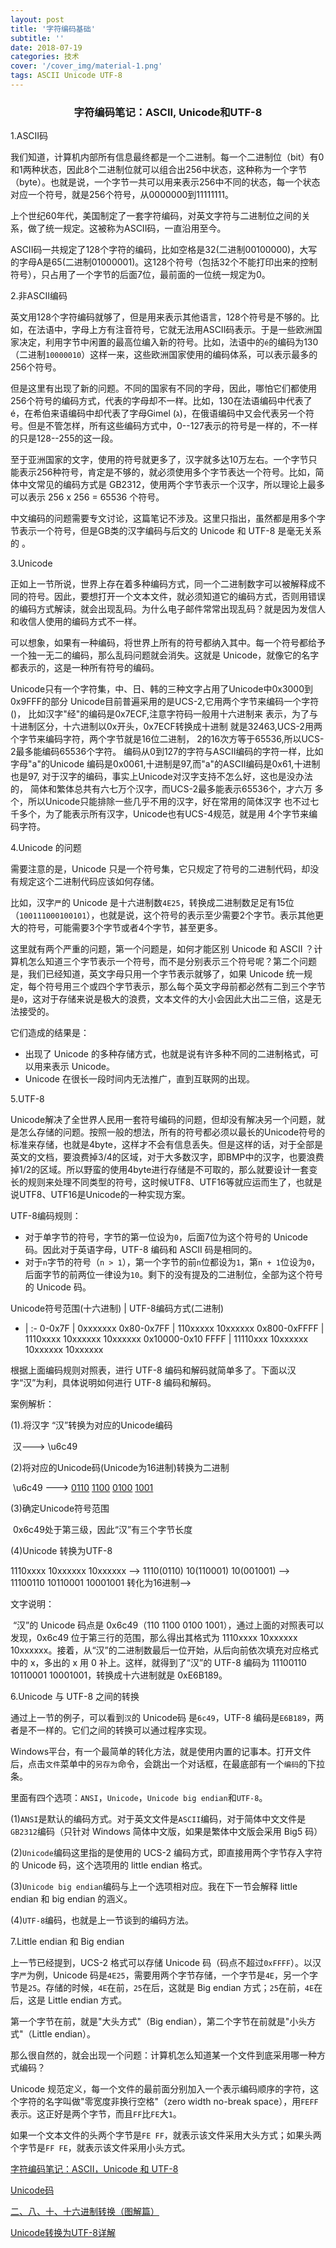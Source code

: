 ```yaml
---
layout: post
title: '字符编码基础'
subtitle: ''
date: 2018-07-19
categories: 技术
cover: '/cover_img/material-1.png'
tags: ASCII Unicode UTF-8
---
```




### <center>字符编码笔记：ASCII, Unicode和UTF-8</center>

1.ASCII码

我们知道，计算机内部所有信息最终都是一个二进制。每一个二进制位（bit）有0和1两种状态，因此8个二进制位就可以组合出256中状态，这种称为一个字节（byte）。也就是说，一个字节一共可以用来表示256中不同的状态，每一个状态对应一个符号，就是256个符号，从0000000到11111111。

上个世纪60年代，美国制定了一套字符编码，对英文字符与二进制位之间的关系，做了统一规定。这被称为ASCII码，一直沿用至今。

ASCII码一共规定了128个字符的编码，比如空格是32(二进制00100000)，大写的字母A是65(二进制01000001)。这128个符号（包括32个不能打印出来的控制符号），只占用了一个字节的后面7位，最前面的一位统一规定为0。

2.非ASCII编码

英文用128个字符编码就够了，但是用来表示其他语言，128个符号是不够的。比如，在法语中，字母上方有注音符号，它就无法用ASCII码表示。于是一些欧洲国家决定，利用字节中闲置的最高位编入新的符号。比如，法语中的`é`的编码为130（二进制`10000010`）这样一来，这些欧洲国家使用的编码体系，可以表示最多的256个符号。

但是这里有出现了新的问题。不同的国家有不同的字母，因此，哪怕它们都使用256个符号的编码方式，代表的字母却不一样。比如，130在法语编码中代表了é，在希伯来语编码中却代表了字母Gimel (ג)，在俄语编码中又会代表另一个符号。但是不管怎样，所有这些编码方式中，0--127表示的符号是一样的，不一样的只是128--255的这一段。

至于亚洲国家的文字，使用的符号就更多了，汉字就多达10万左右。一个字节只能表示256种符号，肯定是不够的，就必须使用多个字节表达一个符号。比如，简体中文常见的编码方式是 GB2312，使用两个字节表示一个汉字，所以理论上最多可以表示 256 x 256 = 65536 个符号。 

中文编码的问题需要专文讨论，这篇笔记不涉及。这里只指出，虽然都是用多个字节表示一个符号，但是GB类的汉字编码与后文的 Unicode 和 UTF-8 是毫无关系的 。

3.Unicode

正如上一节所说，世界上存在着多种编码方式，同一个二进制数字可以被解释成不同的符号。因此，要想打开一个文本文件，就必须知道它的编码方式，否则用错误的编码方式解读，就会出现乱码。为什么电子邮件常常出现乱码？就是因为发信人和收信人使用的编码方式不一样。

可以想象，如果有一种编码，将世界上所有的符号都纳入其中。每一个符号都给予一个独一无二的编码，那么乱码问题就会消失。这就是 Unicode，就像它的名字都表示的，这是一种所有符号的编码。

Unicode只有一个字符集，中、日、韩的三种文字占用了Unicode中0x3000到0x9FFF的部分 Unicode目前普遍采用的是UCS-2,它用两个字节来编码一个字符()， 比如汉字"经"的编码是0x7ECF,注意字符码一般用十六进制来 表示，为了与十进制区分，十六进制以0x开头，0x7ECF转换成十进制 就是32463,UCS-2用两个字节来编码字符，两个字节就是16位二进制， 2的16次方等于65536,所以UCS-2最多能编码65536个字符。 编码从0到127的字符与ASCII编码的字符一样，比如字母"a"的Unicode 编码是0x0061,十进制是97,而"a"的ASCII编码是0x61,十进制也是97, 对于汉字的编码，事实上Unicode对汉字支持不怎么好，这也是没办法的， 简体和繁体总共有六七万个汉字，而UCS-2最多能表示65536个，才六万 多个，所以Unicode只能排除一些几乎不用的汉字，好在常用的简体汉字 也不过七千多个，为了能表示所有汉字，Unicode也有UCS-4规范，就是用 4个字节来编码字符。

4.Unicode 的问题

需要注意的是，Unicode 只是一个符号集，它只规定了符号的二进制代码，却没有规定这个二进制代码应该如何存储。

比如，汉字`严`的 Unicode 是十六进制数`4E25`，转换成二进制数足足有15位（`100111000100101`），也就是说，这个符号的表示至少需要2个字节。表示其他更大的符号，可能需要3个字节或者4个字节，甚至更多。

这里就有两个严重的问题，第一个问题是，如何才能区别 Unicode 和 ASCII ？计算机怎么知道三个字节表示一个符号，而不是分别表示三个符号呢？第二个问题是，我们已经知道，英文字母只用一个字节表示就够了，如果 Unicode 统一规定，每个符号用三个或四个字节表示，那么每个英文字母前都必然有二到三个字节是`0`，这对于存储来说是极大的浪费，文本文件的大小会因此大出二三倍，这是无法接受的。

它们造成的结果是：

* 出现了 Unicode 的多种存储方式，也就是说有许多种不同的二进制格式，可以用来表示 Unicode。
* Unicode 在很长一段时间内无法推广，直到互联网的出现。

5.UTF-8

Unicode解决了全世界人民用一套符号编码的问题，但却没有解决另一个问题，就是怎么存储的问题。按照一般的想法，所有的符号都必须以最长的Unicode符号的标准来存储，也就是4byte，这样才不会有信息丢失。但是这样的话，对于全部是英文的文档，要浪费掉3/4的区域，对于大多数汉字，即BMP中的汉字，也要浪费掉1/2的区域。所以野蛮的使用4byte进行存储是不可取的，那么就要设计一套变长的规则来处理不同类型的符号，这时候UTF8、UTF16等就应运而生了，也就是说UTF8、UTF16是Unicode的一种实现方案。

UTF-8编码规则：

* 对于单字节的符号，字节的第一位设为`0`，后面7位为这个符号的 Unicode 码。因此对于英语字母，UTF-8 编码和 ASCII 码是相同的。 
* 对于`n`字节的符号（`n > 1`），第一个字节的前`n`位都设为`1`，第`n + 1`位设为`0`，后面字节的前两位一律设为`10`。剩下的没有提及的二进制位，全部为这个符号的 Unicode 码。 

Unicode符号范围(十六进制) | UTF-8编码方式(二进制)
- | :-
0-0x7F | 0xxxxxxx
0x80-0x7FF | 110xxxxx 10xxxxxx
0x800-0xFFFF | 1110xxxx 10xxxxxx 10xxxxxx
0x10000-0x10 FFFF | 11110xxx 10xxxxxx 10xxxxxx 10xxxxxx

根据上面编码规则对照表，进行 UTF-8 编码和解码就简单多了。下面以汉字“汉”为利，具体说明如何进行 UTF-8 编码和解码。

案例解析：

(1).将汉字 “汉”转换为对应的Unicode编码 

​	汉---> \u6c49

(2)将对应的Unicode码(Unicode为16进制)转换为二进制 

​	\u6c49 ---> <u>0110</u> <u>1100</u> <u>0100</u> <u>1001</u>

(3)确定Unicode符号范围

​	0x6c49处于第三级，因此“汉”有三个字节长度

(4)Unicode 转换为UTF-8

1110xxxx 10xxxxxx 10xxxxxx  -->  1110(0110) 10(110001) 10(001001)  -->  11100110 10110001 10001001  转化为16进制--> 

文字说明：

​	“汉”的 Unicode 码点是 0x6c49（110 1100 0100 1001），通过上面的对照表可以发现，0x6c49 位于第三行的范围，那么得出其格式为 1110xxxx 10xxxxxx 10xxxxxx。接着，从“汉”的二进制数最后一位开始，从后向前依次填充对应格式中的 x，多出的 x 用 0 补上。这样，就得到了“汉”的 UTF-8 编码为 11100110 10110001 10001001，转换成十六进制就是 0xE6B189。

6.Unicode 与 UTF-8 之间的转换

通过上一节的例子，可以看到`汉`的 Unicode码 是`6c49`，UTF-8 编码是`E6B189`，两者是不一样的。它们之间的转换可以通过程序实现。 

Windows平台，有一个最简单的转化方法，就是使用内置的记事本。打开文件后，点击`文件`菜单中的`另存为`命令，会跳出一个对话框，在最底部有一个`编码`的下拉条。 

里面有四个选项：`ANSI`，`Unicode`，`Unicode big endian`和`UTF-8`。 

(1)`ANSI`是默认的编码方式。对于英文文件是`ASCII`编码，对于简体中文文件是`GB2312`编码（只针对 Windows 简体中文版，如果是繁体中文版会采用 Big5 码） 

(2)`Unicode`编码这里指的是使用的 UCS-2 编码方式，即直接用两个字节存入字符的 Unicode 码，这个选项用的 little endian 格式。 

(3)`Unicode big endian`编码与上一个选项相对应。我在下一节会解释 little endian 和 big endian 的涵义。 

(4)`UTF-8`编码，也就是上一节谈到的编码方法。 

7.Little endian 和 Big endian

上一节已经提到，UCS-2 格式可以存储 Unicode 码（码点不超过`0xFFFF`）。以汉字`严`为例，Unicode 码是`4E25`，需要用两个字节存储，一个字节是`4E`，另一个字节是`25`。存储的时候，`4E`在前，`25`在后，这就是 Big endian 方式；`25`在前，`4E`在后，这是 Little endian 方式。

第一个字节在前，就是"大头方式"（Big endian），第二个字节在前就是"小头方式"（Little endian）。

那么很自然的，就会出现一个问题：计算机怎么知道某一个文件到底采用哪一种方式编码？

Unicode 规范定义，每一个文件的最前面分别加入一个表示编码顺序的字符，这个字符的名字叫做"零宽度非换行空格"（zero width no-break space），用`FEFF`表示。这正好是两个字节，而且`FF`比`FE`大`1`。

如果一个文本文件的头两个字节是`FE FF`，就表示该文件采用大头方式；如果头两个字节是`FF FE`，就表示该文件采用小头方式。

[字符编码笔记：ASCII，Unicode 和 UTF-8](http://www.ruanyifeng.com/blog/2007/10/ascii_unicode_and_utf-8.html)

[Unicode码](https://baike.baidu.com/item/Unicode%E7%A0%81/7704811)

[二、八、十、十六进制转换（图解篇）](https://www.cnblogs.com/gaizai/p/4233780.html)

[Unicode转换为UTF-8详解](https://blog.csdn.net/tuzhao/article/details/52046096)



